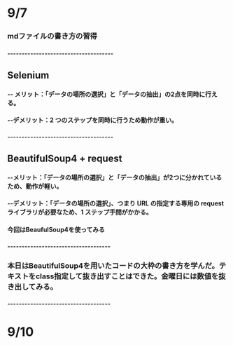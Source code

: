 # 9/7
### mdファイルの書き方の習得
#### -------------------------------------
## Selenium 
#### -- メリット：「データの場所の選択」と「データの抽出」の2点を同時に行える。
#### --デメリット：2 つのステップを同時に行うため動作が重い。
#### -------------------------------------
## BeautifulSoup4 + request
#### --メリット：「データの場所の選択」と「データの抽出」が2つに分かれているため、動作が軽い。
#### --デメリット：「データの場所の選択」、つまり URL の指定する専用の request ライブラリが必要なため、1 ステップ手間がかかる。

#### 今回はBeaufulSoup4を使ってみる

#### ------------------------------------
### 本日はBeautifulSoup4を用いたコードの大枠の書き方を学んだ。テキストをclass指定して抜き出すことはできた。金曜日には数値を抜き出してみる。
#### ------------------------------------
# 9/10